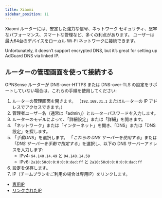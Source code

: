 ```yaml
---
title: Xiaomi
sidebar_position: 11
---
```


Xiaomi ルーターには、安定した強力な信号、ネットワーク セキュリティ、堅牢なパフォーマンス、スマートな管理など、多くの利点があります。 ユーザーは最大64台のデバイスをローカル Wi-Fi ネットワークに接続できます。

Unfortunately, it doesn’t support encrypted DNS, but it’s great for setting up AdGuard DNS via linked IP.

## ルーターの管理画面を使って接続する

OPNSense ルーターが DNS-over-HTTPS または DNS-over-TLS の設定をサポートしていない場合は、これらの手順を使用してください:

1. ルーターの管理画面を開きます。 （`192.168.31.1` またはルーターの IP アドレスでアクセスできます。）
2. 管理者ユーザー名（通常は「admin」）とルーターパスワードを入力します。
3. ルーターのモデルによって、「詳細設定」または「詳細」を開きます。
4. 「ネットワーク」または「インターネット」を開き、「DNS」または「DNS設定」を探します。
5. 「_手動DNS_」を選択します。 「_これらの DNS サーバーを使用する_」または 「_DNS サーバーを手動で指定する_」を選択し、以下の DNS サーバーアドレスを入力します:
    - IPv4: `94.140.14.49` と `94.140.14.59`
    - IPv6: `2a10:50c0:0:0:0:0:ded:ff` と `2a10:50c0:0:0:0:0:dad:ff`
6. 設定を保存します。
7. IP（チームプランをご利用の場合は専用IP）をリンクします。

- [専用IP](/private-dns/connect-devices/other-options/dedicated-ip.md)
- [リンクされたIP](/private-dns/connect-devices/other-options/linked-ip.md)
